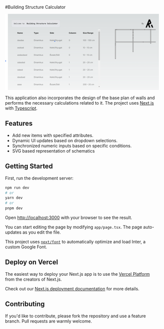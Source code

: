 #Building Structure Calculator

![Another Try](./public/screenshot.png)

This application also incorporates the design of the base plan of walls and performs the necessary calculations related to it. 
The project uses [Next.js](https://nextjs.org/) with [Typescript](https://www.typescriptlang.org/).

## Features

- Add new items with specified attributes.
- Dynamic UI updates based on dropdown selections.
- Synchronized numeric inputs based on specific conditions.
- SVG based representation of schematics

## Getting Started

First, run the development server:

```bash
npm run dev
# or
yarn dev
# or
pnpm dev
```

Open [http://localhost:3000](http://localhost:3000) with your browser to see the result.

You can start editing the page by modifying `app/page.tsx`. The page auto-updates as you edit the file.

This project uses [`next/font`](https://nextjs.org/docs/basic-features/font-optimization) to automatically optimize and load Inter, a custom Google Font.


## Deploy on Vercel

The easiest way to deploy your Next.js app is to use the [Vercel Platform](https://vercel.com/new?utm_medium=default-template&filter=next.js&utm_source=create-next-app&utm_campaign=create-next-app-readme) from the creators of Next.js.

Check out our [Next.js deployment documentation](https://nextjs.org/docs/deployment) for more details.

## Contributing

If you'd like to contribute, please fork the repository and use a feature branch. Pull requests are warmly welcome.
